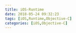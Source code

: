 ```yaml
---
title: iOS-Runtime
date: 2018-05-24 09:32:23
tags: [iOS,Runtime,Objective-C]
categories: [iOS,Objective-C]
---
```

